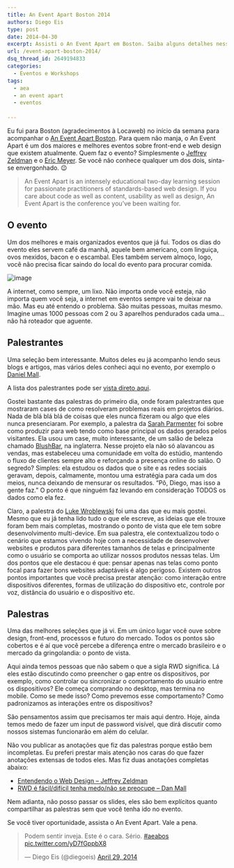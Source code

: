 ```yaml
---
title: An Event Apart Boston 2014
authors: Diego Eis
type: post
date: 2014-04-30
excerpt: Assisti o An Event Apart em Boston. Saiba alguns detalhes nesse post.
url: /event-apart-boston-2014/
dsq_thread_id: 2649194833
categories:
  - Eventos e Workshops
tags:
  - aea
  - an event apart
  - eventos

---
```

Eu fui para Boston (agradecimentos à Locaweb) no início da semana para acompanhar o [An Event Apart Boston][1]. Para quem não manja, o An Event Apart é um dos maiores e melhores eventos sobre front-end e web design que existem atualmente. Quem faz o evento? Simplesmente o [Jeffrey Zeldman][2] e o [Eric Meyer][3]. Se você não conhece qualquer um dos dois, sinta-se envergonhado. 😉

> An Event Apart is an intensely educational two-day learning session for passionate practitioners of standards-based web design. If you care about code as well as content, usability as well as design, An Event Apart is the conference you’ve been waiting for.

## O evento

Um dos melhores e mais organizados eventos que já fui. Todos os dias do evento eles servem café da manhã, aquele bem americano, com linguiça, ovos mexidos, bacon e o escambal. Eles também servem almoço, logo, você não precisa ficar saindo do local do evento para procurar comida. 

<img src="https://raw.githubusercontent.com/diegoeis/tableless-static-images/master/2014/04/image.jpg" alt="image" class="alignnone size-full wp-image-42390" srcset="uploads/2014/04/image.jpg 2048w, uploads/2014/04/image-400x300.jpg 400w" sizes="(max-width: 2048px) 100vw, 2048px" />

A internet, como sempre, um lixo. Não importa onde você esteja, não importa quem você seja, a internet em eventos sempre vai te deixar na mão. Mas eu até entendo o problema. São muitas pessoas, muitas mesmo. Imagine umas 1000 pessoas com 2 ou 3 aparelhos pendurados cada uma&#8230; não há roteador que aguente.

## Palestrantes

Uma seleção bem interessante. Muitos deles eu já acompanho lendo seus blogs e artigos, mas vários deles conheci aqui no evento, por exemplo o [Daniel Mall][4].

A lista dos palestrantes pode ser [vista direto aqui][1].

Gostei bastante das palestras do primeiro dia, onde foram palestrantes que mostraram cases de como resolveram problemas reais em projetos diários. Nada de blá blá blá de coisas que eles nunca fizeram ou algo que eles nunca presenciaram. Por exemplo, a palestra da [Sarah Parmenter][5] foi sobre como produzir para web tendo como base principal os dados gerados pelos visitantes. Ela usou um case, muito interessante, de um salão de beleza chamado [BlushBar][6], na inglaterra. Nesse projeto ela não só alavancou as vendas, mas estabeleceu uma comunidade em volta do estúdio, mantendo o fluxo de clientes sempre alto e reforçando a presença online do salão. O segredo? Simples: ela estudou os dados que o site e as redes sociais geravam, depois, calmamente, montou uma estratégia para cada um dos meios, nunca deixando de mensurar os resultados. &#8220;Pô, Diego, mas isso a gente faz.&#8221; O ponto é que ninguém faz levando em consideração TODOS os dados como ela fez.

Claro, a palestra do [Luke Wroblewski][7] foi uma das que eu mais gostei. Mesmo que eu já tenha lido tudo o que ele escreve, as ideias que ele trouxe foram bem mais completas, mostrando o ponto de vista que ele tem sobre desenvolvimento multi-device. Em sua palestra, ele contextualizou todo o cenário que estamos vivendo hoje com a necessidade de desenvolver websites e produtos para diferentes tamanhos de telas e principalmente como o usuário se comporta ao utilizar nossos produtos nessas telas. Um dos pontos que ele destacou é que: pensar apenas nas telas como ponto focal para fazer bons websites adaptáveis é algo perigoso. Existem outros pontos importantes que você precisa prestar atenção: como interação entre dispositivos diferentes, formas de utilização do dispositivo etc, controle por voz, distância do usuário e o dispositivo etc. 

## Palestras

Uma das melhores seleções que já vi. Em um único lugar você ouve sobre design, front-end, processos e futuro do mercado. Todos os pontos são cobertos e é aí que você percebe a diferença entre o mercado brasileiro e o mercado da gringolandia: o ponto de vista.

Aqui ainda temos pessoas que não sabem o que a sigla RWD significa. Lá eles estão discutindo como preencher o gap entre os dispositivos, por exemplo, como controlar ou sincronizar o comportamento do usuário entre os dispositivos? Ele começa comprando no desktop, mas termina no mobile. Como se mede isso? Como prevemos esse comportamento? Como padronizamos as interações entre os dispositivos?
  
São pensamentos assim que precisamos ter mais aqui dentro. Hoje, ainda temos medo de fazer um input de password visível, que dirá discutir como nossos sistemas funcionarão em além do celular.

Não vou publicar as anotações que fiz das palestras porque estão bem incompletas. Eu preferi prestar mais atenção nos caras do que fazer anotações extensas de todos eles. Mas fiz duas anotações completas abaixo:

  * [Entendendo o Web Design – Jeffrey Zeldman][8] 
  * [RWD é fácil/difícil tenha medo/não se preocupe &#8211; Dan Mall][9] 

Nem adianta, não posso passar os slides, eles são bem explícitos quanto compartilhar as palestras sem que você tenha ido no evento.

Se você tiver oportunidade, assista o An Event Apart. Vale a pena.

<blockquote class="twitter-tweet" lang="en">
  <p>
    Podem sentir inveja. Este é o cara. Sério. <a href="https://twitter.com/search?q=%23aeabos&src=hash">#aeabos</a> <a href="http://t.co/yD7fGppbX8">pic.twitter.com/yD7fGppbX8</a>
  </p>
  
  <p>
    &mdash; Diego Eis (@diegoeis) <a href="https://twitter.com/diegoeis/statuses/461239412417130497">April 29, 2014</a>
  </p>
</blockquote>

 [1]: http://aneventapart.com/event/boston-2014
 [2]: http://zeldman.com/
 [3]: http://meyerweb.com
 [4]: http://danielmall.com
 [5]: http://aneventapart.com/speakers/sarah-parmenter
 [6]: http://www.theblushbar.co.uk/
 [7]: http://www.lukew.com/
 [8]: http://tableless.com.br/anotacoes-jeffrey-zeldman-event-apart-boston-2014/ "Entendendo o Web Design – Jeffrey Zeldman – An Event Apart Boston 2014"
 [9]: http://tableless.com.br/rwd-ainda-e-facildificil-anotacoes-dan-mall-event-apart-2014/ "RWD é fácil/difícil – Anotações Dan Mall – An Event Apart 2014"